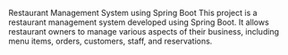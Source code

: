 Restaurant Management System using Spring Boot
This project is a restaurant management system developed using Spring Boot. It allows restaurant owners to manage various aspects of their business, including menu items, orders, customers, staff, and reservations.
